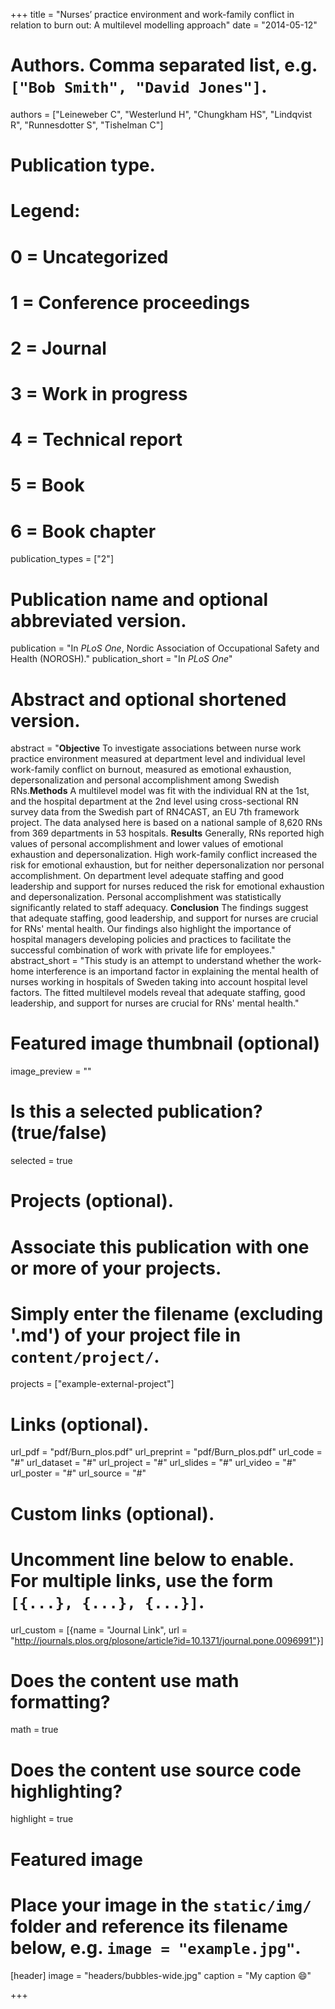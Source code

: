 +++
title = "Nurses’ practice environment and work-family conflict in relation to burn out: A multilevel modelling approach"
date = "2014-05-12"

# Authors. Comma separated list, e.g. `["Bob Smith", "David Jones"]`.
authors = ["Leineweber C", "Westerlund H", "Chungkham HS", "Lindqvist R", "Runnesdotter S", "Tishelman C"]

# Publication type.
# Legend:
# 0 = Uncategorized
# 1 = Conference proceedings
# 2 = Journal
# 3 = Work in progress
# 4 = Technical report
# 5 = Book
# 6 = Book chapter
publication_types = ["2"]

# Publication name and optional abbreviated version.
publication = "In *PLoS One*, Nordic Association of Occupational Safety and Health (NOROSH)."
publication_short = "In *PLoS One*"

# Abstract and optional shortened version.
abstract = "**Objective** To investigate associations between nurse work practice environment measured at department level and individual level work-family conflict on burnout, measured as emotional exhaustion, depersonalization and personal accomplishment among Swedish RNs.**Methods** A multilevel model was fit with the individual RN at the 1st, and the hospital department at the 2nd level using cross-sectional RN survey data from the Swedish part of RN4CAST, an EU 7th framework project. The data analysed here is based on a national sample of 8,620 RNs from 369 departments in 53 hospitals. **Results** Generally, RNs reported high values of personal accomplishment and lower values of emotional exhaustion and depersonalization. High work-family conflict increased the risk for emotional exhaustion, but for neither depersonalization nor personal accomplishment. On department level adequate staffing and good leadership and support for nurses reduced the risk for emotional exhaustion and depersonalization. Personal accomplishment was statistically significantly related to staff adequacy. **Conclusion** The findings suggest that adequate staffing, good leadership, and support for nurses are crucial for RNs' mental health. Our findings also highlight the importance of hospital managers developing policies and practices to facilitate the successful combination of work with private life for employees."
abstract_short = "This study is an attempt to understand whether the work-home interference is an importand factor in explaining the mental health of nurses working in hospitals of Sweden taking into account hospital level factors. The fitted multilevel models reveal that adequate staffing, good leadership, and support for nurses are crucial for RNs' mental health."

# Featured image thumbnail (optional)
image_preview = ""

# Is this a selected publication? (true/false)
selected = true

# Projects (optional).
#   Associate this publication with one or more of your projects.
#   Simply enter the filename (excluding '.md') of your project file in `content/project/`.
projects = ["example-external-project"]

# Links (optional).
url_pdf = "pdf/Burn_plos.pdf"
url_preprint = "pdf/Burn_plos.pdf"
url_code = "#"
url_dataset = "#"
url_project = "#"
url_slides = "#"
url_video = "#"
url_poster = "#"
url_source = "#"

# Custom links (optional).
#   Uncomment line below to enable. For multiple links, use the form `[{...}, {...}, {...}]`.
url_custom = [{name = "Journal Link", url = "http://journals.plos.org/plosone/article?id=10.1371/journal.pone.0096991"}]

# Does the content use math formatting?
math = true

# Does the content use source code highlighting?
highlight = true

# Featured image
# Place your image in the `static/img/` folder and reference its filename below, e.g. `image = "example.jpg"`.
[header]
image = "headers/bubbles-wide.jpg"
caption = "My caption :smile:"

+++
